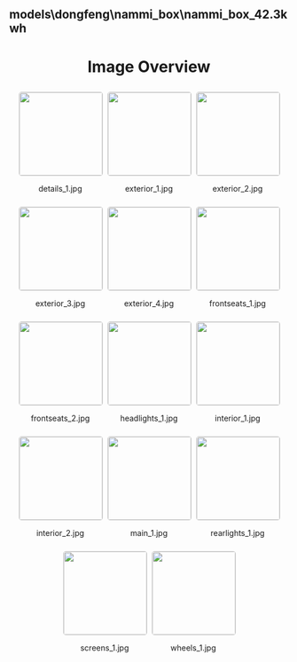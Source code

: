 ## models\dongfeng\nammi_box\nammi_box_42.3kwh
<style>
    .image-gallery {
        display: flex;
        flex-wrap: wrap;
        gap: 10px;
        justify-content: center;
        padding: 10px;
    }
    .image-gallery img {
        width: 150px;
        height: auto;
        border: 1px solid #ddd;
        border-radius: 5px;
    }
    .image-gallery div {
        flex: 1 1 calc(33.333% - 20px); /* Three images per row on large screens */
        max-width: 150px;
        text-align: center;
    }
    @media (max-width: 768px) {
        .image-gallery div {
            flex: 1 1 calc(50% - 20px); /* Two images per row on medium screens */
        }
    }
    @media (max-width: 480px) {
        .image-gallery div {
            flex: 1 1 100%; /* One image per row on small screens */
        }
    }
</style>
<h1 style ="text-align: center;"> Image Overview </h1> <div class="image-gallery">
<div>
<img src="https://media.evkx.net/multimedia/models/dongfeng/nammi_box/nammi_box_42.3kwh/details_1_st.jpg">
<p>details_1.jpg</p>
</div>
<div>
<img src="https://media.evkx.net/multimedia/models/dongfeng/nammi_box/nammi_box_42.3kwh/exterior_1_st.jpg">
<p>exterior_1.jpg</p>
</div>
<div>
<img src="https://media.evkx.net/multimedia/models/dongfeng/nammi_box/nammi_box_42.3kwh/exterior_2_st.jpg">
<p>exterior_2.jpg</p>
</div>
<div>
<img src="https://media.evkx.net/multimedia/models/dongfeng/nammi_box/nammi_box_42.3kwh/exterior_3_st.jpg">
<p>exterior_3.jpg</p>
</div>
<div>
<img src="https://media.evkx.net/multimedia/models/dongfeng/nammi_box/nammi_box_42.3kwh/exterior_4_st.jpg">
<p>exterior_4.jpg</p>
</div>
<div>
<img src="https://media.evkx.net/multimedia/models/dongfeng/nammi_box/nammi_box_42.3kwh/frontseats_1_st.jpg">
<p>frontseats_1.jpg</p>
</div>
<div>
<img src="https://media.evkx.net/multimedia/models/dongfeng/nammi_box/nammi_box_42.3kwh/frontseats_2_st.jpg">
<p>frontseats_2.jpg</p>
</div>
<div>
<img src="https://media.evkx.net/multimedia/models/dongfeng/nammi_box/nammi_box_42.3kwh/headlights_1_st.jpg">
<p>headlights_1.jpg</p>
</div>
<div>
<img src="https://media.evkx.net/multimedia/models/dongfeng/nammi_box/nammi_box_42.3kwh/interior_1_st.jpg">
<p>interior_1.jpg</p>
</div>
<div>
<img src="https://media.evkx.net/multimedia/models/dongfeng/nammi_box/nammi_box_42.3kwh/interior_2_st.jpg">
<p>interior_2.jpg</p>
</div>
<div>
<img src="https://media.evkx.net/multimedia/models/dongfeng/nammi_box/nammi_box_42.3kwh/main_1_st.jpg">
<p>main_1.jpg</p>
</div>
<div>
<img src="https://media.evkx.net/multimedia/models/dongfeng/nammi_box/nammi_box_42.3kwh/rearlights_1_st.jpg">
<p>rearlights_1.jpg</p>
</div>
<div>
<img src="https://media.evkx.net/multimedia/models/dongfeng/nammi_box/nammi_box_42.3kwh/screens_1_st.jpg">
<p>screens_1.jpg</p>
</div>
<div>
<img src="https://media.evkx.net/multimedia/models/dongfeng/nammi_box/nammi_box_42.3kwh/wheels_1_st.jpg">
<p>wheels_1.jpg</p>
</div>
</div>
